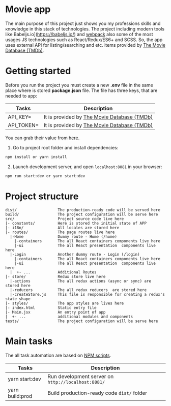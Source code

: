 # Movie app

The main purpose of this project just shows you my professions skills and кnowledge in this stack of technologies.
The project including modern tools like Babeljs.io](https://babeljs.io/) and [webpack](https://webpack.js.org/) also some of the most usages JS technologies such as React/Redux/ES6+ and SCSS. 
So, the app uses external API for listing/searching and etc. items provided by [The Movie Database (TMDb)](https://www.themoviedb.org).

# Getting started
Before you run the project you must create a new **.env** file in the same place where is stored **package.json** file.
The file has three keys, that are needed to app: 

Tasks      | Description
-----------|---------------------------------------------------------------------------------------
API_KEY=   | It is provided by [The Movie Database (TMDb)](https://www.themoviedb.org) 
API_TOKEN= | It is provided by [The Movie Database (TMDb)](https://www.themoviedb.org)

You can grab their value from [here](https://www.themoviedb.org/settings/api).

1. Go to project root folder and install dependencies:
 ```bash
 npm install or yarn install
 ```
 
2. Launch development server, and open `localhost:8081` in your browser:
 ```bash
 npm run start:dev or yarn start:dev
 ```
 
# Project structure

```
dist/                  The production-ready code will be served here
build/                 The project configuration will be serve here
src/                   Project source code live here
|- constants/          Here is stored the initial state of APP
|- i18n/               All locales are stored here
|- routes/             The page routes live here
  |-Home               Dummy route - Home (/home) 
    |-containers       The all React containers components live here
    |-ui               The all React presentation  components live here
  |-Login              Another dummy route - Login (/login) 
    |-containers       The all React containers components live here
    |-ui               The all React presentation  components live here
  |  +- ...            Аdditional Routes 
|- store/              Redux store live here
  |-actions            The all redux actions (async or sync) are stored here  
  |-reducers           The all redux reducers  are stored here  
  |-createStore.js     This file is responsible for creating a redux's state shape
|- styles/             The app styles are lives here
|- index.html          Static entry file
|- Main.jsx            An entry point of app
|  +- ...              additional modules and components
tests/                 The project configuration will be serve here

```

# Main tasks

The all task automation are based on [NPM scripts](https://docs.npmjs.com/misc/scripts).

Tasks             | Description
------------------|---------------------------------------------------------------------------------------
yarn start:dev    | Run development server on `http://localhost:8081/`
yarn  build:prod  | Build production-ready code `dist/` folder
 
